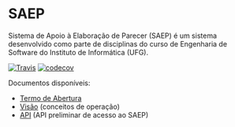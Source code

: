 # SAEP
Sistema de Apoio à Elaboração de Parecer (SAEP) é um sistema desenvolvido como parte de disciplinas do curso de Engenharia de Software do Instituto de Informática (UFG). 

[![Travis][build-badge]][build]  [![codecov][code-cov]][coverage]


Documentos disponíveis:
* [Termo de Abertura](https://docs.google.com/document/d/1go3eH-8W48G8C6Ryi3bPPN9ZQsbqHNzgrP3ocrnxL2A/edit#heading=h.oxnfirf2m4kr)
* [Visão](https://docs.google.com/document/d/1ElwL9lT6KFeUVl4KvWKZOGROEtLa7Lb2h6L3fLITtyg/edit#heading=h.np717zaohglw) (conceitos de operação)
* [API](http://docs.saep.apiary.io/) (API preliminar de acesso ao SAEP)

[build-badge]: https://travis-ci.com/thdurante/saep.svg?token=vXLpgias2ygiGmTRzctb&branch=serializando_objetos_modelo
[build]: https://travis-ci.com/thdurante/saep

[code-cov]: https://codecov.io/gh/thdurante/saep/branch/serializando_objetos_modelo/graph/badge.svg?token=SslMW2osOR
[coverage]: https://codecov.io/gh/thdurante/saep